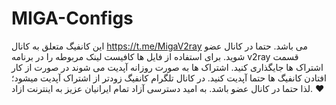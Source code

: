 # MIGA-Configs
این کانفیگ متعلق به کانال https://t.me/MigaV2ray می باشد. حتما در کانال عضو شوید.
برای استفاده از فایل ها کافیست لینک مربوطه را در برنامه v2ray قسمت اشتراک ها جایگذاری کنید. اشتراک ها به صورت روزانه آپدیت می شوند در صورت از کار افتادن کانفیگ ها حتما آپدیت کنید.
در کانال تلگرام کانفیگ زودتر از اشتراک آپدیت میشود؛ لذا حتما در کانال عضو باشد.
به امید دسترسی آزاد تمام ایرانیان عزیز به اینترنت ازاد. ❤